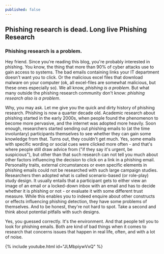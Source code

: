 ```yaml
---
published: false
---
```


## Phishing research is dead. Long live Phishing Research
### Phishing research is a problem.

Hey friend. Since you're reading this blog, you're probably interested in phishing. You know, the thing that more than 90% of cyber attacks use to gain access to systems. The bad emails containing links your IT department doesn't want you to click. Or the malicious excel files that download malware on your computer (ok, all excel-files are somewhat malicious, but these ones especially so). We all know, *phishing is a problem*. But what many outside the phishing research community don't know: *phishing research also is a problem*.

Why, you may ask. Let me give you the quick and dirty history of phishing research. Phishing is now a quarter decade old. Academic research about phishing started in the early 2000s, when people found the phenomenon to become more pervasive, and the internet was adopted more heavily. Soon enough, researchers started sending out phishing emails to (at the time involuntary) participants themselves to see whether they can gain some knowledge from that. Turns out, they couldn't get much. Yes, some emails with specific wording or social cues were clicked more often - and that's where people still draw advice from ("if they say it's urgent, be suspicious"), but other than that such research can not tell you much about other factors influencing the decision to click on a link in a phishing email. Personality traits, external circumstances or even specific elements in phishing emails could not be researched with such large campaign studies. Researchers then adopted what is called scenario-based (or role-play) study design. It usually entails that a participant gets to either view an image of an email or a locked-down inbox with an email and has to decide whether it is phishing or not - or evaluate it with some different trust measure. While this enables you to indeed enquire about other constructs or effects influencing phishing detection, they have some problems of themselves. And to be honest, they're not hard to spot. Take a second and think about potential pitfalls with such designs. 

Yes, you guessed correctly. It's the environment. And that people tell you to look for phishing emails. Both are kind of bad things when it comes to research that concerns issues that happen in real life, often, and with a lot of noise. 

{% include youtube.html id="JLMbpiywVxQ" %}

